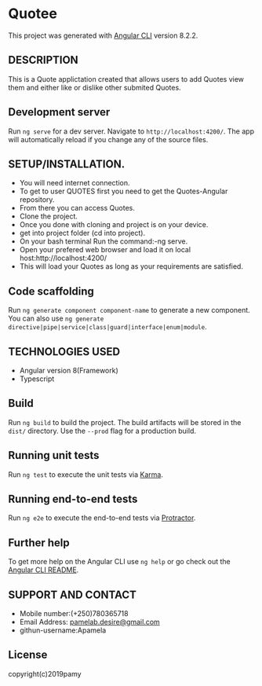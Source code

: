 # Quotee

This project was generated with [Angular CLI](https://github.com/angular/angular-cli) version 8.2.2.

## DESCRIPTION

This is a Quote applictation created that allows users to add Quotes view them and either like or dislike other submited Quotes. 
## Development server

Run `ng serve` for a dev server. Navigate to `http://localhost:4200/`. The app will automatically reload if you change any of the source files.

## SETUP/INSTALLATION.
* You  will need internet connection.
* To get to user QUOTES first you need to get the Quotes-Angular repository.
* From there you can access Quotes.
* Clone the project.
* Once you done with cloning and project is on your device.
* get into project folder (cd into project).
* On your bash terminal Run the command:-ng serve.
* Open your prefered web browser and load it on local host:http://localhost:4200/
* This will load your Quotes as long as your requirements are satisfied.
## Code scaffolding

Run `ng generate component component-name` to generate a new component. You can also use `ng generate directive|pipe|service|class|guard|interface|enum|module`.

## TECHNOLOGIES USED
* Angular version 8(Framework)
* Typescript
## Build

Run `ng build` to build the project. The build artifacts will be stored in the `dist/` directory. Use the `--prod` flag for a production build.

## Running unit tests

Run `ng test` to execute the unit tests via [Karma](https://karma-runner.github.io).

## Running end-to-end tests

Run `ng e2e` to execute the end-to-end tests via [Protractor](http://www.protractortest.org/).

## Further help

To get more help on the Angular CLI use `ng help` or go check out the [Angular CLI README](https://github.com/angular/angular-cli/blob/master/README.md).
## SUPPORT AND CONTACT
* Mobile number:(+250)780365718
* Email Address: pamelab.desire@gmail.com
* githun-username:Apamela

## License
copyright(c)2019pamy